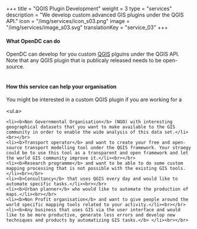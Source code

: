 +++
title = "QGIS Plugin Development"
weight = 3
type = "services"
description = "We develop custom advanced GIS plugins under the QGIS API."
icon = "/img/services/icon_s03.png"
image = "/img/services/image_s03.svg"
translationKey = "service_03"
+++

#### What OpenDC can do
OpenDC can develop for you custom <a href="https://qgis.org/en/site/" target="_blank"/>QGIS</a> plguins under the QGIS API. Note that any QGIS plugin that is publicaly released needs to be open-source.
<br></br>

#### How this service can help your organisation
You might be interested in a custom QGIS plugin if you are working for a

<ul.a>

	<li><b>Non Governmental Organisation</b> (NGO) with interesting geographical datasets that you want to make available to the GIS community in order to enable the wide analysis of this data set.</li><br></br>
	<li><b>Transport operator</b> and want to create your free and open-source transport modelling tool under the QGIS framework. Your straegy could be to use this tool as a transparent and open framework and let the world GIS community improve it.</li><br></br>
	<li><b>Research programme</b> and want to be able to do some custom mapping processing that is not possible with the existing GIS tools.</li><br></br>
	<li><b>Consultancy</b> that uses QGIS every day and would like to automate specific tasks.</li><br></br>
	<li><b>Urban planner</b> who would like to automate the production of maps.</li><br></br>
	<li><b>Non Profit organisation</b> and want to give people around the world specific mapping tools related to your activity.</li><br></br>
	<li><b>Any business that uses GIS via the user interface and would like to be more productive, generate less errors and develop new techniques and products by automatizing GIS tasks.</b> </li><br></br>
</ul>

